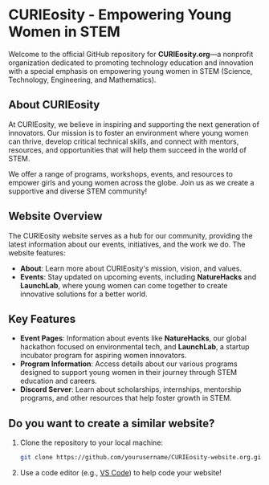 # CURIEosity - Empowering Young Women in STEM

Welcome to the official GitHub repository for **CURIEosity.org**—a nonprofit organization dedicated to promoting technology education and innovation with a special emphasis on empowering young women in STEM (Science, Technology, Engineering, and Mathematics).

## About CURIEosity

At CURIEosity, we believe in inspiring and supporting the next generation of innovators. Our mission is to foster an environment where young women can thrive, develop critical technical skills, and connect with mentors, resources, and opportunities that will help them succeed in the world of STEM.

We offer a range of programs, workshops, events, and resources to empower girls and young women across the globe. Join us as we create a supportive and diverse STEM community!

## Website Overview

The CURIEosity website serves as a hub for our community, providing the latest information about our events, initiatives, and the work we do. The website features:

- **About**: Learn more about CURIEosity's mission, vision, and values.
- **Events**: Stay updated on upcoming events, including **NatureHacks** and **LaunchLab**, where young women can come together to create innovative solutions for a better world.

## Key Features

- **Event Pages**: Information about events like **NatureHacks**, our global hackathon focused on environmental tech, and **LaunchLab**, a startup incubator program for aspiring women innovators.
- **Program Information**: Access details about our various programs designed to support young women in their journey through STEM education and careers.
- **Discord Server**: Learn about scholarships, internships, mentorship programs, and other resources that help foster growth in STEM.

## Do you want to create a similar website?
1. Clone the repository to your local machine:
   ```bash
   git clone https://github.com/yourusername/CURIEosity-website.org.git
2. Use a code editor (e.g., [VS Code](https://code.visualstudio.com/)) to help code your website!
